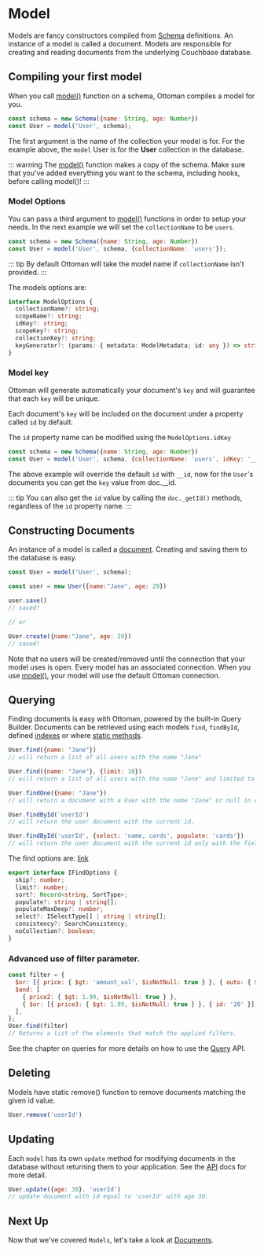 # Model

Models are fancy constructors compiled from [Schema](/guides/schema) definitions. 
An instance of a model is called a document. 
Models are responsible for creating and reading documents from the underlying Couchbase database.

## Compiling your first model

When you call [model()](/classes/ottoman.html#model) function on a schema, Ottoman compiles a model for you.

```javascript
const schema = new Schema({name: String, age: Number})
const User = model('User', schema);
```
The first argument is the name of the collection your model is for. For the example above, the `model` User is for the **User** collection in the database.

::: warning
The [model()](/classes/ottoman.html#model) function makes a copy of the schema. Make sure that you've added everything you want to the schema, including hooks, before calling model()!
:::


### Model Options

You can pass a third argument to [model()](/classes/ottoman.html#model) functions in order to setup your needs. 
In the next example we will set the `collectionName` to be `users`. 


```javascript
const schema = new Schema({name: String, age: Number})
const User = model('User', schema, {collectionName: 'users'});
```

::: tip
By default Ottoman will take the model name if `collectionName` isn't provided.
:::

The models options are:

```typescript
interface ModelOptions {
  collectionName?: string;
  scopeName?: string;
  idKey?: string;
  scopeKey?: string;
  collectionKey?: string;
  keyGenerator?: (params: { metadata: ModelMetadata; id: any }) => string;
}
```

### Model key
Ottoman will generate automatically your document's `key` and will guarantee that each `key` will be unique.

Each document's `key` will be included on the document under a property called `id` by default.

The `id` property name can be modified using the `ModelOptions.idKey` 

```javascript
const schema = new Schema({name: String, age: Number})
const User = model('User', schema, {collectionName: 'users', idKey: '__id'});
```

The above example will override the default `id` with `__id`, now for the `User`'s documents you can get the `key` value from doc.__id.

::: tip
You can also get the `id` value by calling the `doc._getId()` methods, regardless of the `id` property name.
:::

## Constructing Documents

An instance of a model is called a [document](/guides/document). Creating and saving them to the database is easy.

```javascript
const User = model('User', schema);

const user = new User({name:"Jane", age: 29})

user.save()
// saved!

// or

User.create({name:"Jane", age: 29})
// saved!
```

Note that no users will be created/removed until the connection that your model uses is open. 
Every model has an associated connection. When you use [model()](/classes/ottoman.html#model),
your model will use the default Ottoman connection.


## Querying

Finding documents is easy with Ottoman, powered by the built-in Query Builder. 
Documents can be retrieved using each models `find`, `findById`, defined [indexes](/guides/schema.html#indexes) or where [static methods](/guides/schema.html#statics).

```javascript
User.find({name: "Jane"})
// will return a list of all users with the name "Jane"

User.find({name: "Jane"}, {limit: 10})
// will return a list of all users with the name "Jane" and limited to 10 items
```

```javascript
User.findOne({name: "Jane"})
// will return a document with a User with the name "Jane" or null in case of not finding it
```

```javascript
User.findById('userId')
// will return the user document with the current id.

User.findById('userId', {select: 'name, cards', populate: 'cards'})
// will return the user document with the current id only with the fields name and cards populated
```

The find options are: [link](/classes/findoptions.html#hierarchy)

```typescript
export interface IFindOptions {
  skip?: number;
  limit?: number;
  sort?: Record<string, SortType>;
  populate?: string | string[];
  populateMaxDeep?: number;
  select?: ISelectType[] | string | string[];
  consistency?: SearchConsistency;
  noCollection?: boolean;
}
```

### Advanced use of filter parameter.
```javascript
const filter = {
  $or: [{ price: { $gt: 'amount_val', $isNotNull: true } }, { auto: { $gt: 10 } }, { amount: 10 }],
  $and: [
    { price2: { $gt: 1.99, $isNotNull: true } },
    { $or: [{ price3: { $gt: 1.99, $isNotNull: true } }, { id: '20' }] },
  ],
};
User.find(filter)
// Returns a list of the elements that match the applied filters.
```
See the chapter on queries for more details on how to use the [Query](/guides/query-builder) API.

## Deleting

Models have static remove() function to remove documents matching the given id value.

```javascript
User.remove('userId')
```

## Updating 
Each `model` has its own `update` method for modifying documents in the database without returning them to your application.
See the [API](/classes/model) docs for more detail.

```javascript
User.update({age: 30}, 'userId')
// update document with id equal to 'userId' with age 30.
```

## Next Up

Now that we've covered `Models`, let's take a look at [Documents](/guides/document).

